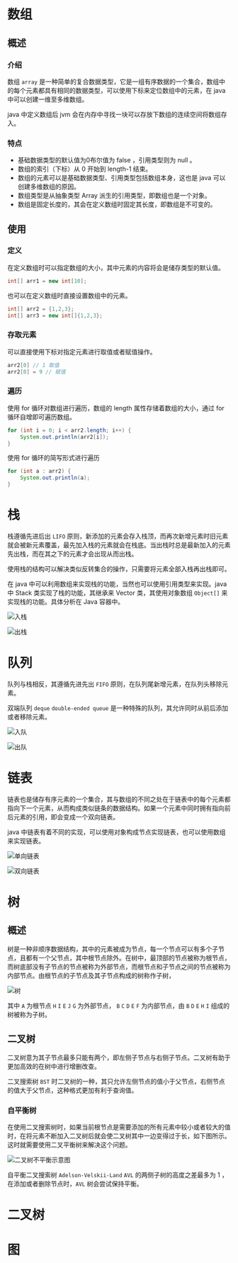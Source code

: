 # 数组

## 概述

### 介绍

数组 `array` 是一种简单的复合数据类型，它是一组有序数据的一个集合，数组中的每个元素都具有相同的数据类型，可以使用下标来定位数组中的元素，在 java 中可以创建一维至多维数组。

java 中定义数组后 jvm 会在内存中寻找一块可以存放下数组的连续空间将数组存入。

### 特点

- 基础数据类型的默认值为0布尔值为 false ，引用类型则为 null 。
- 数组的索引（下标）从 0 开始到 length-1 结束。
- 数组的元素可以是基础数据类型、引用类型包括数组本身，这也是 java 可以创建多维数组的原因。
- 数组类型是从抽象类型 Array 派生的引用类型，即数组也是一个对象。
- 数组是固定长度的，其会在定义数组时固定其长度，即数组是不可变的。

## 使用

### 定义

在定义数组时可以指定数组的大小，其中元素的内容将会是储存类型的默认值。

```java
int[] arr1 = new int[10];
```

也可以在定义数组时直接设置数组中的元素。

```java
int[] arr2 = {1,2,3};
int[] arr3 = new int[]{1,2,3};
```

### 存取元素

可以直接使用下标对指定元素进行取值或者赋值操作。

```java
arr2[0] // 1 取值
arr2[0] = 9 // 赋值
```

### 遍历

使用 for 循环对数组进行遍历，数组的 length 属性存储着数组的大小，通过 for 循环自增即可遍历数组。

```java
for (int i = 0; i < arr2.length; i++) {
    System.out.println(arr2[i]);
}
```

使用 for 循环的简写形式进行遍历

```java
for (int a : arr2) {
    System.out.println(a);
}
```

# 栈

栈遵循先进后出 `LIFO` 原则，新添加的元素会存入栈顶，而再次新增元素时旧元素就会被新元素覆盖，最先加入栈的元素就会在栈底。当出栈时总是最新加入的元素先出栈，而在其之下的元素才会出现从而出栈。

使用栈的结构可以解决类似反转集合的操作，只需要将元素全部入栈再出栈即可。

在 java 中可以利用数组来实现栈的功能，当然也可以使用引用类型来实现。java 中 Stack 类实现了栈的功能，其继承来 Vector 类，其使用对象数组 `Object[]` 来实现栈的功能。具体分析在 Java 容器中。

![入栈](photo/89、入栈.png) 

![出栈](photo/90、出栈.png) 





# 队列

队列与栈相反，其遵循先进先出 `FIFO` 原则，在队列尾新增元素，在队列头移除元素。

双端队列 `deque` `double-ended queue` 是一种特殊的队列，其允许同时从前后添加或者移除元素。

![入队](photo/91、入队.png) 

![出队](photo/92、出队.png) 



# 链表

链表也是储存有序元素的一个集合，其与数组的不同之处在于链表中的每个元素都指向下一个元素，从而构成类似链条的数据结构。如果一个元素中同时拥有指向前后元素的引用，即会变成一个双向链表。

java 中链表有着不同的实现，可以使用对象构成节点实现链表，也可以使用数组来实现链表。

![单向链表](photo/94、单向链表.png) 

![双向链表](photo/93、双向链表.png) 



# 树

## 概述

树是一种非顺序数据结构，其中的元素被成为节点，每一个节点可以有多个子节点，且都有一个父节点，其中根节点除外。在树中，最顶部的节点被称为根节点，而树底部没有子节点的节点被称为外部节点，而根节点和子节点之间的节点被称为内部节点。由根节点的子节点及其子节点构成的树称作子树，

![树](photo/95、树.png) 

其中 `A` 为根节点 `H` `I` `E` `J` `G` 为外部节点， `B` `C` `D` `E` `F` 为内部节点，由 `B` `D` `E` `H` `I` 组成的树被称为子树。

## 二叉树

二叉树意为其子节点最多只能有两个，即左侧子节点与右侧子节点。二叉树有助于更加高效的在树中进行增删改查。

二叉搜索树 `BST` 时二叉树的一种，其只允许左侧节点的值小于父节点，右侧节点的值大于父节点，这种格式更加有利于查询值。

### 自平衡树

在使用二叉搜索树时，如果当前根节点是需要添加的所有元素中较小或者较大的值时，在将元素不断加入二叉树后就会使二叉树其中一边变得过于长，如下图所示。这时就需要使用二叉平衡树来解决这个问题。

![二叉树不平衡示意图](photo/96、二叉树不平衡示意图.png) 

自平衡二叉搜索树 `Adelson-Velskii-Land` `AVL` 的两侧子树的高度之差最多为 1 ，在添加或者删除节点时，`AVL` 树会尝试保持平衡。





# 二叉树



# 图

